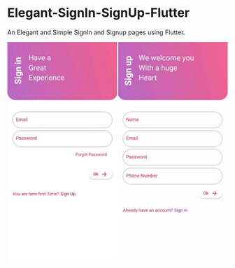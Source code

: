 # Elegant-SignIn-SignUp-Flutter
An Elegant and Simple SignIn and Signup pages using Flutter.

![The Design](https://raw.githubusercontent.com/D-Ajay-Kumar/Elegant-SignIn-SignUp-Flutter/master/Design%20Image.jpeg)
